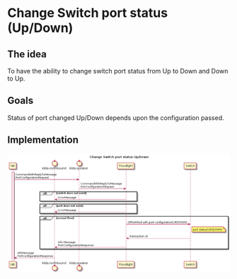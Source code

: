 # Change Switch port status (Up/Down)

## The idea
To have the ability to change switch port status from Up to Down and Down to Up.

## Goals
Status of port changed Up/Down depends upon the configuration passed.

## Implementation
![Change-port-status](./change-port-status.png "Change Switch port status Up/Down")